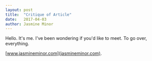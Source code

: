 ```yaml
---
layout: post
title:  "Critique of Article"
date:   2017-04-03
author: Jasmine Minor
---
```


Hello. It's me. I've been wondering if you'd like to meet. To go over, everything.

[www.jasmineminor.com](jasmineminor.com).
